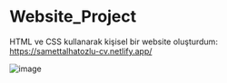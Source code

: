 # Website_Project
 HTML ve CSS kullanarak kişisel bir website oluşturdum: https://samettalhatozlu-cv.netlify.app/
 
 ![image](https://user-images.githubusercontent.com/111143783/229316906-3003eb0b-1167-4b7d-bc52-489ba54bf3ee.png)

